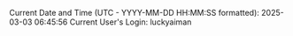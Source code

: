 Current Date and Time (UTC - YYYY-MM-DD HH:MM:SS formatted): 2025-03-03 06:45:56
Current User's Login: luckyaiman
